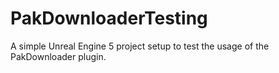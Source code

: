 # PakDownloaderTesting
A simple Unreal Engine 5 project setup to test the usage of the PakDownloader plugin.
